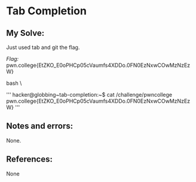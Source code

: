 # Tab Completion

## My Solve:
Just used tab and git the flag.

*Flag:* pwn.college{EtZKO_E0oPHCp05cVaumfs4XDDo.0FN0EzNxwCOwMzNzEzW}

bash \

''' hacker@globbing~tab-completion:~$ cat /challenge/pwncollege​           
pwn.college{EtZKO_E0oPHCp05cVaumfs4XDDo.0FN0EzNxwCOwMzNzEzW}   '''

## Notes and errors:
None.

## References:
None

